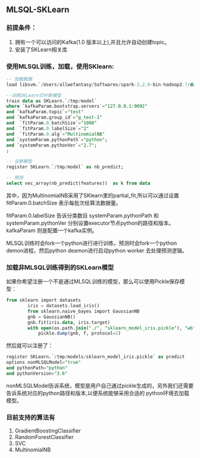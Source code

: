 ## MLSQL-SKLearn

### 前提条件：

1. 拥有一个可以访问的Kafka(1.0 版本以上),并且允许自动创建topic。
2. 安装了SKLearn相关库


### 使用MLSQL训练，加载，使用SKlearn:

```sql
-- 加载数据
load libsvm.`/Users/allwefantasy/Softwares/spark-2.2.0-bin-hadoop2.7/data/mllib/sample_libsvm_data.txt` as data;

--训练SKLearn贝叶斯模型
train data as SKLearn.`/tmp/model`  
where `kafkaParam.bootstrap.servers`="127.0.0.1:9092"
and `kafkaParam.topic`="test"
and `kafkaParam.group_id`="g_test-1"
and  `fitParam.0.batchSize`="1000"
and  `fitParam.0.labelSize`="2"
and  `fitParam.0.alg`="MultinomialNB"
and `systemParam.pythonPath`="python";
and `systemParam.pythonVer`="2.7";
;

-- 注册模型
register SKLearn.`/tmp/model` as nb_predict;

-- 预测
select vec_array(nb_predict(features))  as k from data
```

其中，因为MultinomialNB采用了SKlearn里的partial_fit,所以可以通过设置fitParam.0.batchSize 表示每批次给算法数据量。

fitParam.0.labelSize 告诉分类数目
systemParam.pythonPath 和 systemParam.pythonVer 分别设置executor节点python的路径和版本。kafkaParam 则是配置一个kafka实例。

MLSQL训练时会fork一个python进行进行训练，预测时会fork一个python demon进程，然后python deamon进行启动python worker 去处理预测逻辑。


### 加载非MLSQL训练得到的SKLearn模型

如果你希望注册一个不是通过MLSQL训练的模型，那么可以使用Pickle保存模型：

```sql
from sklearn import datasets
        iris = datasets.load_iris()
        from sklearn.naive_bayes import GaussianNB
        gnb = GaussianNB()
        gnb.fit(iris.data, iris.target)
        with open(os.path.join("./", "sklearn_model_iris.pickle"), "wb") as f:
            pickle.dump(gnb, f, protocol=2)
```

然后就可以注册了：

```sql
register SKLearn.`/tmp/models/sklearn_model_iris.pickle` as predict
options nonMLSQLModel="true"
and pythonPath="python"
and pythonVersion="3.6"
```

nonMLSQLModel告诉系统，模型是用户自己通过pickle生成的，另外我们还需要告诉系统对应的python路径和版本,以便系统能够采用合适的
python环境去加载模型。


### 目前支持的算法有

1. GradientBoostingClassifier
2. RandomForestClassifier
3. SVC
4. MultinomialNB

